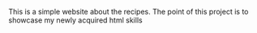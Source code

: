 This is a simple website about the recipes. The point of this project is to showcase my newly acquired html skills